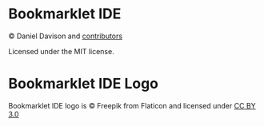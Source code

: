 Bookmarklet IDE
===
&copy; Daniel Davison and [contributors](https://github.com/ddavison/chrome-bookmarklet-ide/graphs/contributors/)

Licensed under the MIT license.


Bookmarklet IDE Logo
===
Bookmarklet IDE logo is &copy; Freepik from Flaticon and licensed under [CC BY 3.0](http://creativecommons.org/licenses/by/3.0/) 
